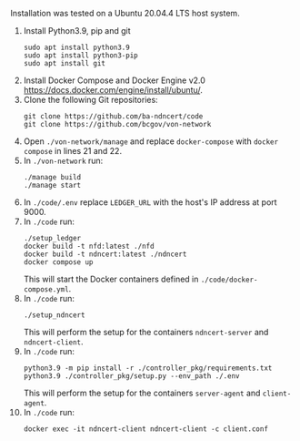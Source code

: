 Installation was tested on a Ubuntu 20.04.4 LTS host system.
1. Install Python3.9, pip and git
    ```
    sudo apt install python3.9
    sudo apt install python3-pip
    sudo apt install git
    ```
1. Install Docker Compose and Docker Engine v2.0 https://docs.docker.com/engine/install/ubuntu/.
1. Clone the following Git repositories:
    ```
    git clone https://github.com/ba-ndncert/code
    git clone https://github.com/bcgov/von-network
    ```
1. Open `./von-network/manage` and replace `docker-compose` with `docker compose` in lines 21 and 22.
1. In `./von-network` run: 
    ```
    ./manage build
    ./manage start
    ```
1. In `./code/.env` replace `LEDGER_URL` with the host's IP address at port 9000.
1. In `./code` run:
    ```
    ./setup_ledger
    docker build -t nfd:latest ./nfd
    docker build -t ndncert:latest ./ndncert
    docker compose up
    ```
    This will start the Docker containers defined in `./code/docker-compose.yml`.
1.  In `./code` run:
    ```
    ./setup_ndncert
    ```
    This will perform the setup for the containers `ndncert-server` and `ndncert-client`.
1. In `./code` run:
    ```
    python3.9 -m pip install -r ./controller_pkg/requirements.txt
    python3.9 ./controller_pkg/setup.py --env_path ./.env
    ```
    This will perform the setup for the containers `server-agent` and `client-agent`.
1. In `./code` run:
    ```
    docker exec -it ndncert-client ndncert-client -c client.conf
    ```

